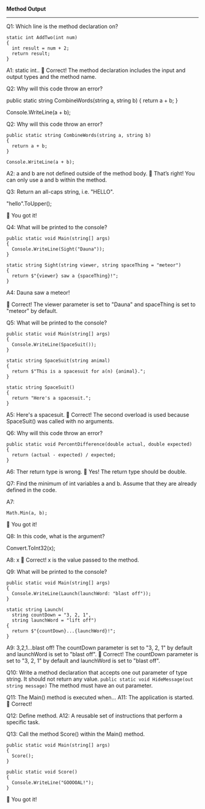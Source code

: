 **Method Output**
***

Q1: Which line is the method declaration on?

```
static int AddTwo(int num)
{
  int result = num + 2;
  return result;
}
```
A1: static int..
👏
Correct! The method declaration includes the input and output types and the method name.

Q2: Why will this code throw an error?

public static string CombineWords(string a, string b)
{
  return a + b;
}

Console.WriteLine(a + b);

Q2: Why will this code throw an error?
```
public static string CombineWords(string a, string b)
{
  return a + b;
}

Console.WriteLine(a + b);
```
A2: a and b are not defined outside of the method body.
👏
That’s right! You can only use a and b within the method.

Q3: Return an all-caps string, i.e. "HELLO".

"hello".ToUpper();

👏
You got it!

Q4: What will be printed to the console?

```
public static void Main(string[] args)
{
  Console.WriteLine(Sight("Dauna"));
}

static string Sight(string viewer, string spaceThing = "meteor")
{
  return $"{viewer} saw a {spaceThing}!";
}
```
A4: Dauna saw a meteor!

👏
Correct! The viewer parameter is set to "Dauna" and spaceThing is set to "meteor" by default.


Q5: What will be printed to the console?

```
public static void Main(string[] args)
{
  Console.WriteLine(SpaceSuit());
}

static string SpaceSuit(string animal)
{
  return $"This is a spacesuit for a(n) {animal}.";
}

static string SpaceSuit()
{
  return "Here's a spacesuit.";
}
```
A5: Here's a spacesuit.
👏
Correct! The second overload is used because SpaceSuit() was called with no arguments.

Q6: Why will this code throw an error?

```
public static void PercentDifference(double actual, double expected)
{
  return (actual - expected) / expected;
}
```
A6:  Ther return type is wrong.
👏
Yes! The return type should be double.

Q7: Find the minimum of int variables a and b. Assume that they are already defined in the code.

A7:
```
Math.Min(a, b);
```
👏
You got it!

Q8: In this code, what is the argument?

Convert.ToInt32(x);

A8: x
👏
Correct! x is the value passed to the method.

Q9: What will be printed to the console?
```
public static void Main(string[] args)
{
  Console.WriteLine(Launch(launchWord: "blast off"));
}

static string Launch(
  string countDown = "3, 2, 1", 
  string launchWord = "lift off")
{
  return $"{countDown}...{launchWord}!";
}
```
A9: 3,2,1...blast off!
The countDown parameter is set to "3, 2, 1" by default and launchWord is set to "blast off".
👏
Correct! The countDown parameter is set to "3, 2, 1" by default and launchWord is set to "blast off".


Q10: Write a method declaration that accepts one out parameter of type string. It should not return any value.
``
public static void HideMessage(out string message)
``
The method must have an out parameter.

Q11: The Main() method is executed when…
A11: The application is started.
👏
Correct!

Q12: Define method.
A12: A reusable set of instructions that perform a specific task.

Q13: Call the method Score() within the Main() method.
```
public static void Main(string[] args)
{
  Score();
}

public static void Score()
{
  Console.WriteLine("GOOOOAL!");
}
```
👏
You got it!
